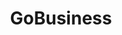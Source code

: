 ---
layout: homepage
title: GoBusiness
description: For Singapore Businesses
image: /images/
permalink: /
#notification: GoBusiness Govt Assist eAdviser will be launching soon!
notification: <strong>Attention:</strong> We will continue to review the manpower strength that your company deploys at the work premises during this period. As you continue to operate your Essential Service, you are required to comply with all applicable laws, including the provisions of the COVID-19 (Temporary Measures) Act.
sections:
    - hero:
#        title: Exemption from Suspension of Activities
        title: Supporting Our Businesses
#        subtitle: 
        subtitle: Overcoming Challenges, Emerging Stronger
        background: /images/hero-banner.jpg
#        dropdown:
#          title: For your attention,
#          options:
#          - title: to check your exemption status.
#            url: https://www.imda.gov.sg/for-industry/Digital-Solutions-Package-For-Companies/Digital-Solutions-Directory#dabdd1c2-be46-4b02-96bc-3195f5deee7d
#         - title: know how to sell my products online.
#            url: https://www.imda.gov.sg/for-industry/Digital-Solutions-Package-For-Companies/Digital-Solutions-Directory#b95deb26-f7db-46f2-b430-3e632ee567c2
#        url: https://go.gov.sg/exemptionstatus
#        button: Status of Application For Exemption
        key_highlights:
        - title: General Exemption
          url: https://go.gov.sg/generalexemption
          description: Application for your workplace to be allowed to continue operations during the suspension period.</br>or</br>Declaration for companies which provide essential services.</br></br>Click Here
        - title: Application for Amendment
          url: https://go.gov.sg/additionalinfo
          description: </br>Amendment for submitted applications under General Exemption.</br></br></br>Click Here
        - title: Application for Additional Manpower
          url: https://go.gov.sg/additionalmanpower
          description: </br>If you would like to request for additional manpower. (Only for businesses  that have received approval for exemption)</br></br>Click Here
#        - title: Time-Limited Exemption
#          url: https://go.gov.sg/timelimitedexemption
#          description: Application for your workplace to be allowed to have temporary operations. (For companies which provide essential services only)</br>(Each company is limited to not more than 4 applications throughout the circuit-breaker period)</br></br>Click Here
        - title: Registration of Essential Employees/Workers
          url: https://go.gov.sg/timelimitedexemption
          description: </br>Only for businesses performing essential services and those who have an approval for exemption</br></br></br>Click Here
    - infobar:
        title: Time-Limited Exemption
        subtitle: 
        description: Application for your workplace to be allowed to have temporary operations.</br>(For companies which provide essential services only)</br>(Each company is limited to not more than 4 applications throughout the circuit-breaker period)</br>(Please submit this form only one day before the date which you would like to activate staff to be deployed at your work premises.)
        button: Check Here to Apply
        url: https://go.gov.sg/exemptionstatus
    - infobar:
        title: Status of Application
        subtitle: 
        description: 
        button: Check Status of General Exemption Application Here
        url: https://go.gov.sg/exemptionstatus
#    - infobar:
#        title: Attention
#        subtitle: 
#        description: We will continue to review the manpower strength that your company deploys at the work premises during this period. As you continue to operate your Essential Service, you are required to comply with all applicable laws, including the provisions of the COVID-19 (Temporary Measures) Act.
#        button:
#        url:
    - infopic:
        title: News & Advisories
        subtitle: 
        description: Get updated on the latest News and Advisories related to COVID-19.
        button: Find Out More
        url: https://go.gov.sg/newsandadvisories
        image: /images/businesphoto.jpg
        alt: News & Advisories
    - infopic:
        title: The Unity, Resilience & Solidarity Budgets
        subtitle: 
        description: Key measures to support business in Supplementary Budget 2020.
        button: Find Out More
        url: /govtassist/budget2020
        image: /images/budget2020.jpg
        alt: The Unity, Resilience & Solidarity Budgets
    - infopic:
        title: Government Assistance
        subtitle: 
        description: List of assistances that Government is providing.
        button: Find Out More
        url: /govtassist/govtassist
        image: /images/helpinghands.jpg
        alt: Government Assistance
    - infopic:
        title: Safety @ Work
        subtitle: 
        description: List of measures to ensure the safety in workplace.
        button: Find Out More
        url: /safetywork/safetymeasures
        image: /images/safetywork.jpg
        alt: Safety @ Work
    - infopic:
        title: Chat for Biz
        subtitle: 
        description: Chat with our virtual assistance on questions related to COVID-19 outbreak.
        button: Chat Now
        url: https://go.gov.sg/bizchatbot
        image: /images/chatbot1.jpg
        alt: Chat for Biz
#    - infopic:
#        title: Download the TraceTogether App!
#        subtitle: Support and Supplement Contact Tracing Efforts
#        description: Help stop the spread of COVID-19 through community-driven contact tracing. 
#        button: Click to Download
#        url: "https://www.tracetogether.gov.sg"
#        image: /images/TTalt.jpg
#        alt: TraceTogether Download
#    - hero:
#        title: Activities
#        background: /images/hero-banner.jpg
#        key_highlights:
#        - title: General 
#          url: https://www.google.com.sg/
#          description: Please submit details.
#        - title: Time
#          url: https://www.google.com.sg/
#          description: Please submit details.
---